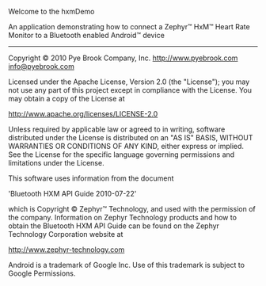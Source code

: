 Welcome to the hxmDemo

An application demonstrating how to connect a Zephyr™ HxM™ Heart Rate Monitor to a Bluetooth enabled Android™ device

---


Copyright © 2010 Pye Brook Company, Inc.
http://www.pyebrook.com
info@pyebrook.com

Licensed under the Apache License, Version 2.0 (the "License"); you may not use any part of this project except in compliance with the License. You may obtain a copy of the License at

http://www.apache.org/licenses/LICENSE-2.0

Unless required by applicable law or agreed to in writing, software distributed under the License is distributed on an "AS IS" BASIS, WITHOUT WARRANTIES OR CONDITIONS OF ANY KIND, either express or implied. See the License for the specific language governing permissions and limitations under the License.

This software uses information from the document

'Bluetooth HXM API Guide 2010-07-22'

which is Copyright © Zephyr™ Technology, and used with the permission of the company. Information on Zephyr Technology products and how to obtain the Bluetooth HXM API Guide can be found on the Zephyr Technology Corporation website at

http://www.zephyr-technology.com

Android is a trademark of Google Inc. Use of this trademark is subject to Google Permissions.